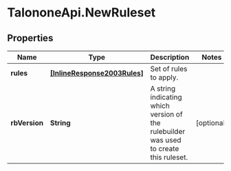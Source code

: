 # TalononeApi.NewRuleset

## Properties
Name | Type | Description | Notes
------------ | ------------- | ------------- | -------------
**rules** | [**[InlineResponse2003Rules]**](InlineResponse2003Rules.md) | Set of rules to apply. | 
**rbVersion** | **String** | A string indicating which version of the rulebuilder was used to create this ruleset. | [optional] 


